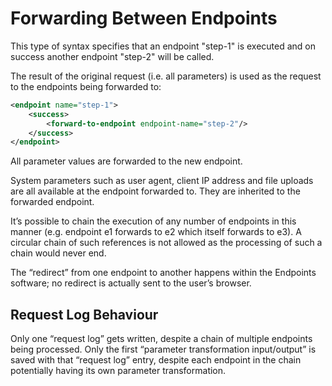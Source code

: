 # Forwarding Between Endpoints

This type of syntax specifies that an endpoint "step-1" is executed and on success another endpoint "step-2" will be called.

The result of the original request (i.e. all parameters) is used as the request to the endpoints being forwarded to:

```xml
<endpoint name="step-1">
    <success>
        <forward-to-endpoint endpoint-name="step-2"/>
    </success>
</endpoint>
```

All parameter values are forwarded to the new endpoint.

System parameters such as user agent, client IP address and file uploads are all available at the endpoint forwarded to. They are inherited to the forwarded endpoint.

It’s possible to chain the execution of any number of endpoints in this manner (e.g. endpoint e1 forwards to e2 which itself forwards to e3). A circular chain of such references is not allowed as the processing of such a chain would never end.

The “redirect” from one endpoint to another happens within the Endpoints software; no redirect is actually sent to the user’s browser.

## Request Log Behaviour

Only one “request log” gets written, despite a chain of multiple endpoints being processed. Only the first “parameter transformation input/output” is saved with that “request log” entry, despite each endpoint in the chain potentially having its own parameter transformation.

